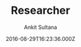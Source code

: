 ---
title: Researcher
github: 'https://github.com/ankitsultana/researcher'
demo: 'https://ankitsultana.com/researcher'
author: Ankit Sultana
ssg:
  - Jekyll
cms:
  - No Cms
date: 2016-08-29T16:23:36.000Z
github_branch: gh-pages
description: A jekyll based resume template
stale: true
---